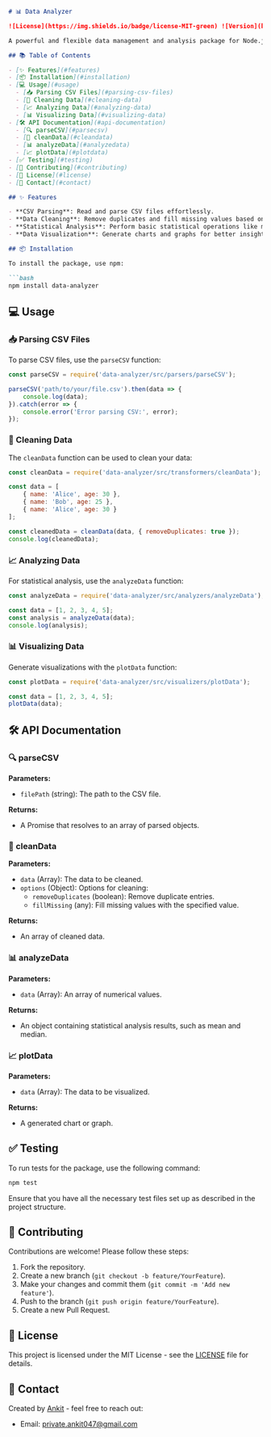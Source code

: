 ```markdown
# 📊 Data Analyzer

![License](https://img.shields.io/badge/license-MIT-green) ![Version](https://img.shields.io/badge/version-1.0.0-blue)

A powerful and flexible data management and analysis package for Node.js. This package provides functionalities for parsing CSV files, cleaning data, performing statistical analysis, and visualizing data.

## 📚 Table of Contents

- [✨ Features](#features)
- [📦 Installation](#installation)
- [💻 Usage](#usage)
  - [📥 Parsing CSV Files](#parsing-csv-files)
  - [🧹 Cleaning Data](#cleaning-data)
  - [📈 Analyzing Data](#analyzing-data)
  - [📊 Visualizing Data](#visualizing-data)
- [🛠️ API Documentation](#api-documentation)
  - [🔍 parseCSV](#parsecsv)
  - [🧼 cleanData](#cleandata)
  - [📊 analyzeData](#analyzedata)
  - [📈 plotData](#plotdata)
- [✅ Testing](#testing)
- [🤝 Contributing](#contributing)
- [📝 License](#license)
- [📧 Contact](#contact)

## ✨ Features

- **CSV Parsing**: Read and parse CSV files effortlessly.
- **Data Cleaning**: Remove duplicates and fill missing values based on specified rules.
- **Statistical Analysis**: Perform basic statistical operations like mean, median, mode, etc.
- **Data Visualization**: Generate charts and graphs for better insights.

## 📦 Installation

To install the package, use npm:

```bash
npm install data-analyzer
```

## 💻 Usage

### 📥 Parsing CSV Files

To parse CSV files, use the `parseCSV` function:

```javascript
const parseCSV = require('data-analyzer/src/parsers/parseCSV');

parseCSV('path/to/your/file.csv').then(data => {
    console.log(data);
}).catch(error => {
    console.error('Error parsing CSV:', error);
});
```

### 🧹 Cleaning Data

The `cleanData` function can be used to clean your data:

```javascript
const cleanData = require('data-analyzer/src/transformers/cleanData');

const data = [
    { name: 'Alice', age: 30 },
    { name: 'Bob', age: 25 },
    { name: 'Alice', age: 30 }
];

const cleanedData = cleanData(data, { removeDuplicates: true });
console.log(cleanedData);
```

### 📈 Analyzing Data

For statistical analysis, use the `analyzeData` function:

```javascript
const analyzeData = require('data-analyzer/src/analyzers/analyzeData');

const data = [1, 2, 3, 4, 5];
const analysis = analyzeData(data);
console.log(analysis);
```

### 📊 Visualizing Data

Generate visualizations with the `plotData` function:

```javascript
const plotData = require('data-analyzer/src/visualizers/plotData');

const data = [1, 2, 3, 4, 5];
plotData(data);
```

## 🛠️ API Documentation

### 🔍 parseCSV

**Parameters:**
- `filePath` (string): The path to the CSV file.

**Returns:** 
- A Promise that resolves to an array of parsed objects.

### 🧼 cleanData

**Parameters:**
- `data` (Array): The data to be cleaned.
- `options` (Object): Options for cleaning:
  - `removeDuplicates` (boolean): Remove duplicate entries.
  - `fillMissing` (any): Fill missing values with the specified value.

**Returns:**
- An array of cleaned data.

### 📊 analyzeData

**Parameters:**
- `data` (Array): An array of numerical values.

**Returns:**
- An object containing statistical analysis results, such as mean and median.

### 📈 plotData

**Parameters:**
- `data` (Array): The data to be visualized.

**Returns:**
- A generated chart or graph.

## ✅ Testing

To run tests for the package, use the following command:

```bash
npm test
```

Ensure that you have all the necessary test files set up as described in the project structure.

## 🤝 Contributing

Contributions are welcome! Please follow these steps:

1. Fork the repository.
2. Create a new branch (`git checkout -b feature/YourFeature`).
3. Make your changes and commit them (`git commit -m 'Add new feature'`).
4. Push to the branch (`git push origin feature/YourFeature`).
5. Create a new Pull Request.

## 📝 License

This project is licensed under the MIT License - see the [LICENSE](LICENSE) file for details.

## 📧 Contact

Created by [Ankit](https://github.com/imankii01) - feel free to reach out:

- Email: [private.ankit047@gmail.com](mailto:private.ankit047@gmail.com)
